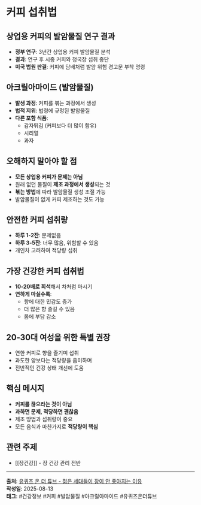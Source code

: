 # 커피 섭취법

## 상업용 커피의 발암물질 연구 결과
- **정부 연구**: 3년간 상업용 커피 발암물질 분석
- **결과**: 연구 후 시중 커피와 청국장 섭취 중단
- **미국 법원 판결**: 커피에 담배처럼 발암 위험 경고문 부착 명령

## 아크릴아마이드 (발암물질)
- **발생 과정**: 커피를 볶는 과정에서 생성
- **법적 지위**: 법령에 규정된 발암물질
- **다른 포함 식품**: 
  - 감자튀김 (커피보다 더 많이 함유)
  - 시리얼
  - 과자

## 오해하지 말아야 할 점
- **모든 상업용 커피가 문제는 아님**
- 원래 없던 물질이 **제조 과정에서 생성**되는 것
- **볶는 방법**에 따라 발암물질 생성 조절 가능
- 발암물질이 없게 커피 제조하는 것도 가능

## 안전한 커피 섭취량
- **하루 1-2잔**: 문제없음
- **하루 3-5잔**: 너무 많음, 위험할 수 있음
- 개인차 고려하여 적당량 섭취

## 가장 건강한 커피 섭취법
- **10-20배로 희석**해서 차처럼 마시기
- **연하게 마실수록**:
  - 향에 대한 민감도 증가
  - 더 많은 향 즐길 수 있음
  - 몸에 부담 감소

## 20-30대 여성을 위한 특별 권장
- 연한 커피로 향을 즐기며 섭취
- 과도한 양보다는 적당량을 음미하며
- 전반적인 건강 상태 개선에 도움

## 핵심 메시지
- **커피를 끊으라는 것이 아님**
- **과하면 문제, 적당하면 괜찮음**
- 제조 방법과 섭취량이 중요
- 모든 음식과 마찬가지로 **적당량이 핵심**

## 관련 주제
- [[장건강]] - 장 건강 관리 전반

---
**출처**: [유퀴즈 온 더 튜브 - 젊은 세대들이 장이 안 좋아지는 이유](https://www.youtube.com/watch?v=8zBE7CKOmp0&list=WL&index=7&ab_channel=%EC%9C%A0%ED%80%B4%EC%A6%88%EC%98%A8%EB%8D%94%ED%8A%9C%EB%B8%8C)  
**작성일**: 2025-08-13  
**태그**: #건강정보 #커피 #발암물질 #아크릴아마이드 #유퀴즈온더튜브